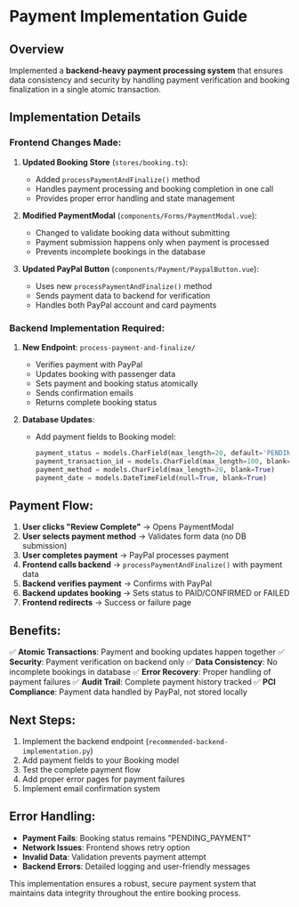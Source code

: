 # Payment Implementation Guide

## Overview
Implemented a **backend-heavy payment processing system** that ensures data consistency and security by handling payment verification and booking finalization in a single atomic transaction.

## Implementation Details

### Frontend Changes Made:

1. **Updated Booking Store** (`stores/booking.ts`):
   - Added `processPaymentAndFinalize()` method
   - Handles payment processing and booking completion in one call
   - Provides proper error handling and state management

2. **Modified PaymentModal** (`components/Forms/PaymentModal.vue`):
   - Changed to validate booking data without submitting
   - Payment submission happens only when payment is processed
   - Prevents incomplete bookings in the database

3. **Updated PayPal Button** (`components/Payment/PaypalButton.vue`):
   - Uses new `processPaymentAndFinalize()` method
   - Sends payment data to backend for verification
   - Handles both PayPal account and card payments

### Backend Implementation Required:

1. **New Endpoint**: `process-payment-and-finalize/`
   - Verifies payment with PayPal
   - Updates booking with passenger data
   - Sets payment and booking status atomically
   - Sends confirmation emails
   - Returns complete booking status

2. **Database Updates**:
   - Add payment fields to Booking model:
     ```python
     payment_status = models.CharField(max_length=20, default='PENDING')
     payment_transaction_id = models.CharField(max_length=100, blank=True)
     payment_method = models.CharField(max_length=20, blank=True)
     payment_date = models.DateTimeField(null=True, blank=True)
     ```

## Payment Flow:

1. **User clicks "Review Complete"** → Opens PaymentModal
2. **User selects payment method** → Validates form data (no DB submission)
3. **User completes payment** → PayPal processes payment
4. **Frontend calls backend** → `processPaymentAndFinalize()` with payment data
5. **Backend verifies payment** → Confirms with PayPal
6. **Backend updates booking** → Sets status to PAID/CONFIRMED or FAILED
7. **Frontend redirects** → Success or failure page

## Benefits:

✅ **Atomic Transactions**: Payment and booking updates happen together
✅ **Security**: Payment verification on backend only
✅ **Data Consistency**: No incomplete bookings in database
✅ **Error Recovery**: Proper handling of payment failures
✅ **Audit Trail**: Complete payment history tracked
✅ **PCI Compliance**: Payment data handled by PayPal, not stored locally

## Next Steps:

1. Implement the backend endpoint (`recommended-backend-implementation.py`)
2. Add payment fields to your Booking model
3. Test the complete payment flow
4. Add proper error pages for payment failures
5. Implement email confirmation system

## Error Handling:

- **Payment Fails**: Booking status remains "PENDING_PAYMENT"
- **Network Issues**: Frontend shows retry option
- **Invalid Data**: Validation prevents payment attempt
- **Backend Errors**: Detailed logging and user-friendly messages

This implementation ensures a robust, secure payment system that maintains data integrity throughout the entire booking process.